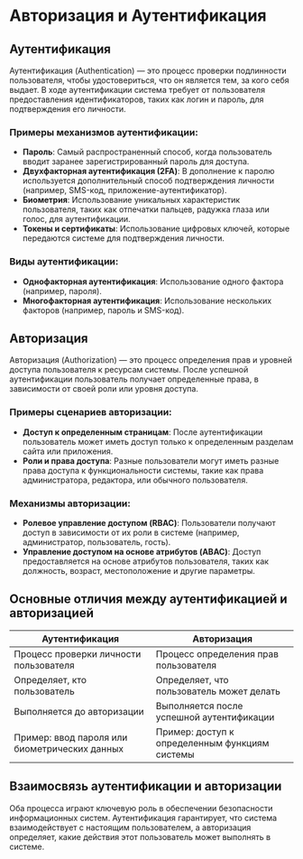 # Авторизация и Аутентификация

## Аутентификация

Аутентификация (Authentication) — это процесс проверки подлинности пользователя, чтобы удостовериться, что он является тем, за кого себя выдает. В ходе аутентификации система требует от пользователя предоставления идентификаторов, таких как логин и пароль, для подтверждения его личности.

### Примеры механизмов аутентификации:
- **Пароль**: Самый распространенный способ, когда пользователь вводит заранее зарегистрированный пароль для доступа.
- **Двухфакторная аутентификация (2FA)**: В дополнение к паролю используется дополнительный способ подтверждения личности (например, SMS-код, приложение-аутентификатор).
- **Биометрия**: Использование уникальных характеристик пользователя, таких как отпечатки пальцев, радужка глаза или голос, для аутентификации.
- **Токены и сертификаты**: Использование цифровых ключей, которые передаются системе для подтверждения личности.

### Виды аутентификации:
- **Однофакторная аутентификация**: Использование одного фактора (например, пароля).
- **Многофакторная аутентификация**: Использование нескольких факторов (например, пароль и SMS-код).

## Авторизация

Авторизация (Authorization) — это процесс определения прав и уровней доступа пользователя к ресурсам системы. После успешной аутентификации пользователь получает определенные права, в зависимости от своей роли или уровня доступа.

### Примеры сценариев авторизации:
- **Доступ к определенным страницам**: После аутентификации пользователь может иметь доступ только к определенным разделам сайта или приложения.
- **Роли и права доступа**: Разные пользователи могут иметь разные права доступа к функциональности системы, такие как права администратора, редактора, или обычного пользователя.
  
### Механизмы авторизации:
- **Ролевое управление доступом (RBAC)**: Пользователи получают доступ в зависимости от их роли в системе (например, администратор, пользователь, гость).
- **Управление доступом на основе атрибутов (ABAC)**: Доступ предоставляется на основе атрибутов пользователя, таких как должность, возраст, местоположение и другие параметры.

## Основные отличия между аутентификацией и авторизацией

| Аутентификация                               | Авторизация                                      |
|----------------------------------------------|-------------------------------------------------|
| Процесс проверки личности пользователя       | Процесс определения прав пользователя           |
| Определяет, кто пользователь                 | Определяет, что пользователь может делать       |
| Выполняется до авторизации                   | Выполняется после успешной аутентификации       |
| Пример: ввод пароля или биометрических данных | Пример: доступ к определенным функциям системы  |

## Взаимосвязь аутентификации и авторизации

Оба процесса играют ключевую роль в обеспечении безопасности информационных систем. Аутентификация гарантирует, что система взаимодействует с настоящим пользователем, а авторизация определяет, какие действия этот пользователь может выполнять в системе.
